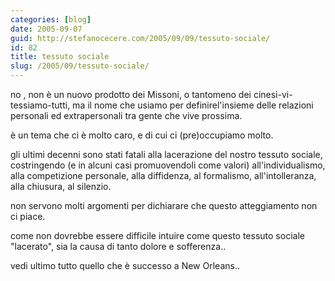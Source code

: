 ```yaml
---
categories: [blog]
date: 2005-09-07
guid: http://stefanocecere.com/2005/09/09/tessuto-sociale/
id: 82
title: tessuto sociale
slug: /2005/09/tessuto-sociale/
---
```


no , non è un nuovo prodotto dei Missoni, o tantomeno dei cinesi-vi-tessiamo-tutti, ma il nome che usiamo per definirel'insieme delle relazioni personali ed extrapersonali tra gente che vive prossima.

è un tema che ci è molto caro, e di cui ci (pre)occupiamo molto.

gli ultimi decenni sono stati fatali alla lacerazione del nostro tessuto sociale, costringendo (e in alcuni casi promuovendoli come valori) all'individualismo, alla competizione personale, alla diffidenza, al formalismo, all'intolleranza, alla chiusura, al silenzio.

non servono molti argomenti per dichiarare che questo atteggiamento non ci piace.
  
come non dovrebbe essere difficile intuire come questo tessuto sociale "lacerato", sia la causa di tanto dolore e sofferenza..
  
vedi ultimo tutto quello che è successo a New Orleans..